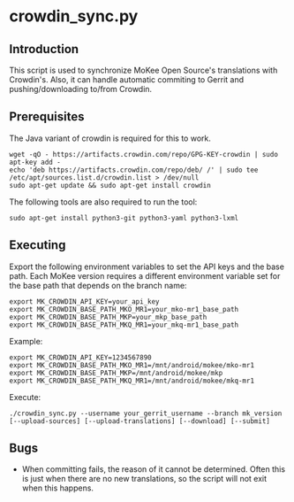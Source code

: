crowdin_sync.py
==================

Introduction
------------
This script is used to synchronize MoKee Open Source's translations with Crowdin's. Also, it can handle automatic commiting to Gerrit and pushing/downloading to/from Crowdin.

Prerequisites
-------------
The Java variant of crowdin is required for this to work.

    wget -qO - https://artifacts.crowdin.com/repo/GPG-KEY-crowdin | sudo apt-key add -
    echo 'deb https://artifacts.crowdin.com/repo/deb/ /' | sudo tee /etc/apt/sources.list.d/crowdin.list > /dev/null
    sudo apt-get update && sudo apt-get install crowdin

The following tools are also required to run the tool:

    sudo apt-get install python3-git python3-yaml python3-lxml

Executing
---------
Export the following environment variables to set the API keys and the base path.
Each MoKee version requires a different environment variable set for the base path that depends on the branch name:

    export MK_CROWDIN_API_KEY=your_api_key
    export MK_CROWDIN_BASE_PATH_MKO_MR1=your_mko-mr1_base_path
    export MK_CROWDIN_BASE_PATH_MKP=your_mkp_base_path
    export MK_CROWDIN_BASE_PATH_MKQ_MR1=your_mkq-mr1_base_path

Example:

    export MK_CROWDIN_API_KEY=1234567890
    export MK_CROWDIN_BASE_PATH_MKO_MR1=/mnt/android/mokee/mko-mr1
    export MK_CROWDIN_BASE_PATH_MKP=/mnt/android/mokee/mkp
    export MK_CROWDIN_BASE_PATH_MKQ_MR1=/mnt/android/mokee/mkq-mr1

Execute:

    ./crowdin_sync.py --username your_gerrit_username --branch mk_version [--upload-sources] [--upload-translations] [--download] [--submit]

Bugs
----
 - When committing fails, the reason of it cannot be determined. Often this is just when there are no new translations, so the script will not exit when this happens.

